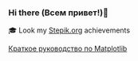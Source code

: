 ### Hi there (Всем привет!)👋

🎓 Look my [Stepik.org](https://stepik.org/users/49497565/profile) achievements

[Краткое руководство по Matplotlib](https://github.com/Palex068/PythonData/blob/main/Articles/_Matplotlib/README.MD)
<!--
**Palex068/Palex068** is a ✨ _special_ ✨ repository because its `README.md` (this file) appears on your GitHub profile.

Here are some ideas to get you started:

- 🔭 I’m currently working on ...
- 🌱 I’m currently learning ...
- 👯 I’m looking to collaborate on ...
- 🤔 I’m looking for help with ...
- 💬 Ask me about ...
- 📫 How to reach me: ...
- 😄 Pronouns: ...
- ⚡ Fun fact: ...
-->
